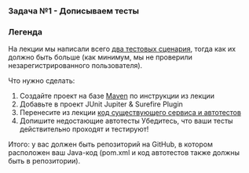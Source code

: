 ### Задача №1 - Дописываем тесты
### Легенда
На лекции мы написали всего [два тестовых сценария](https://github.com/netology-code/javaqa-code/blob/master/2.3_maven-junit/bonus-calculator/src/test/java/BonusServiceTest.java), тогда как их должно быть больше (как минимум, мы не проверили незарегистрированного пользователя).

Что нужно сделать:

1. Создайте проект на базе [Maven](https://github.com/netology-code/javaqa-code/blob/master/2.3_maven-junit/bonus-calculator/pom.xml) по инструкции из лекции
2. Добавьте в проект JUnit Jupiter & Surefire Plugin
3. Перенесите из лекции [код существующего сервиса и автотестов](https://github.com/netology-code/javaqa-code/tree/master/2.3_maven-junit/bonus-calculator)
4. Допишите недостающие автотесты
Убедитесь, что ваши тесты действительно проходят и тестируют!

Итого: у вас должен быть репозиторий на GitHub, в котором расположен ваш Java-код (pom.xml и код автотестов также должны быть в репозитории).
